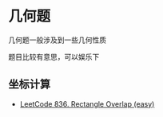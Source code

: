 
# 几何题

几何题一般涉及到一些几何性质

题目比较有意思，可以娱乐下

## 坐标计算

- [LeetCode 836. Rectangle Overlap (easy)](https://github.com/muyids/leetcode/blob/master/algorithms/801-900/836.rectangle-overlap.md)
